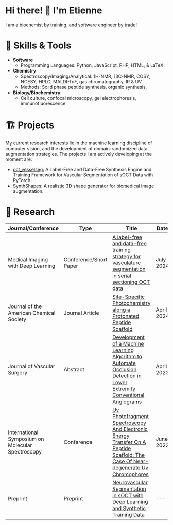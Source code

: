 # Hi there! 👋 I'm Etienne

I am a biochemist by training, and software engineer by trade! 

# 🚀 Skills & Tools

- **Software**
  - Programming Languages: Python, JavaScript, PHP, HTML, & LaTeX.
- **Chemistry**
  - Spectroscopy/Imaging/Analytical: 1H-NMR, 13C-NMR, COSY, NOESY, HPLC, MALDI-ToF, gas chromatography, IR & UV.
  - Methods: Solid phase peptide synthesis, organic synthesis.
- **Biology/Biochemistry**
    - Cell culture, confocal microscopy, gel electrophoresis, immunofluorescence

# 🏗️ Projects
My current research interests lie in the machine learning discipline of computer vision, and the development of domain-randomized data augmentation strategies. The projects I am actively developing at the moment are: 

- [oct_vesselseg:](https://github.com/EtienneChollet/oct_vesselseg) A Label-Free and Data-Free Synthesis Engine and Training Framework for Vascular Segmentation of sOCT Data with PyTorch.
- [SynthShapes:](https://github.com/EtienneChollet/SynthShapes) A realistic 3D shape generator for biomedical image augmentation.

# 📜 Research

| Journal/Conference                                               | Type        | Title      |   Date    |
| --------------------------------------------------------------   | ----------- |----------- | --------- |
| Medical Imaging with Deep Learning                               | Conference/Short Paper |[A label-free and data-free training strategy for vasculature segmentation in serial sectioning OCT data](https://openreview.net/forum?id=j8v7qc5bof&referrer=%5Bthe%20profile%20of%20Etienne%20Chollet%5D(%2Fprofile%3Fid%3D~Etienne_Chollet1)) | July 2024 |
| Journal of the American Chemical Society                         | Journal Article | [Site-Specific Photochemistry along a Protonated Peptide Scaffold](https://pubs.acs.org/doi/abs/10.1021/jacs.4c01576) | April 2024 |
| Journal of Vascular Surgery                                      | Abstract |[Development of a Machine Learning Algorithm to Automate Occlusion Detection in Lower Extremity Conventional Angiograms](https://www.jvascsurg.org/article/S0741-5214(23)00154-4/fulltext) | April 2023 |
| International Symposium on Molecular Spectroscopy                | Conference  | [Uv Photofragment Spectroscopy And Electronic Energy Transfer On A Peptide Scaffold: The Case Of Near-degenerate Uv Chromophores](https://www.ideals.illinois.edu/items/125986) | June 2022
| Preprint                                                         | Preprint | [Neurovascular Segmentation in sOCT with Deep Learning and Synthetic Training Data](https://arxiv.org/abs/2407.01419v1)  | ---- |
